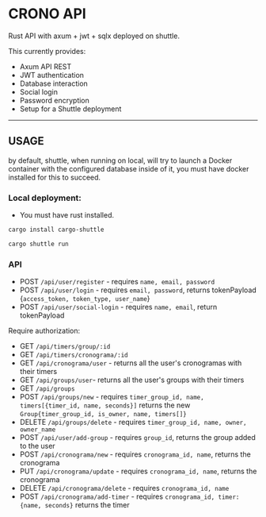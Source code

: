 # CRONO API
Rust API with axum + jwt + sqlx deployed on shuttle.

This currently provides:
- Axum API REST
- JWT authentication
- Database interaction
- Social login
- Password encryption
- Setup for a Shuttle deployment

---
## USAGE
by default, shuttle, when running on local, will try to launch a Docker container with the configured database inside of it, you must have docker installed for this to succeed.

### Local deployment:
- You must have rust installed.


```sh
cargo install cargo-shuttle
```

```sh
cargo shuttle run
```

### API
- POST `/api/user/register` - requires `name, email, password`
- POST `/api/user/login` - requires `email, password`, returns tokenPayload {`access_token, token_type, user_name`}
- POST `/api/user/social-login` - requires `name, email`, return tokenPayload

Require authorization:
- GET `/api/timers/group/:id`
- GET `/api/timers/cronograma/:id`
- GET `/api/cronograma/user` - returns all the user's cronogramas with their timers
- GET `/api/groups/user`- returns all the user's groups with their timers
- GET `/api/groups`
- POST `/api/groups/new` - requires `timer_group_id, name, timers[{timer_id, name, seconds}]` returns the new `Group{timer_group_id, is_owner, name, timers[]}`
- DELETE `/api/groups/delete` - requires `timer_group_id, name, owner, owner_name`
- POST `/api/user/add-group` - requires `group_id`, returns the group added to the user
- POST `/api/cronograma/new` - requires `cronograma_id, name`, returns the cronograma
- PUT `/api/cronograma/update` - requires `cronograma_id, name`, returns the cronograma
- DELETE `/api/cronograma/delete` - requires `cronograma_id, name`
- POST `/api/cronograma/add-timer` - requires `cronograma_id, timer: {name, seconds}` returns the timer
